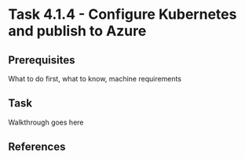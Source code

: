 # Task 4.1.4 - Configure Kubernetes and publish to Azure

## Prerequisites 

What to do first, what to know, machine requirements

## Task 

Walkthrough goes here

## References
